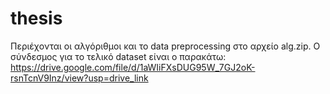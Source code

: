 # thesis 
Περιέχονται οι αλγόριθμοι και το data preprocessing στο αρχείο alg.zip.
Ο σύνδεσμος για το τελικό dataset είναι ο παρακάτω:
https://drive.google.com/file/d/1aWIiFXsDUG95W_7GJ2oK-rsnTcnV9Inz/view?usp=drive_link
